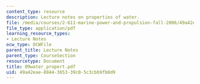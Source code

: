 ```yaml
---
content_type: resource
description: Lecture notes on properties of water.
file: /media/courses/2-611-marine-power-and-propulsion-fall-2006/49a42eae8844365339c05c3cbb9fb0d9_09water_propert.pdf
file_type: application/pdf
learning_resource_types:
- Lecture Notes
ocw_type: OCWFile
parent_title: Lecture Notes
parent_type: CourseSection
resourcetype: Document
title: 09water_propert.pdf
uid: 49a42eae-8844-3653-39c0-5c3cbb9fb0d9
---
```

